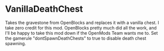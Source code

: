 # VanillaDeathChest
Takes the gravestone from OpenBlocks and replaces it with a vanilla chest.
I take zero credit for this mod. OpenBlocks pretty much did all the work, and I'll be happy to take this mod down if the OpenMods Team wants me to.
Set the gamerule "dontSpawnDeathChests" to true to disable death chest spawning.

